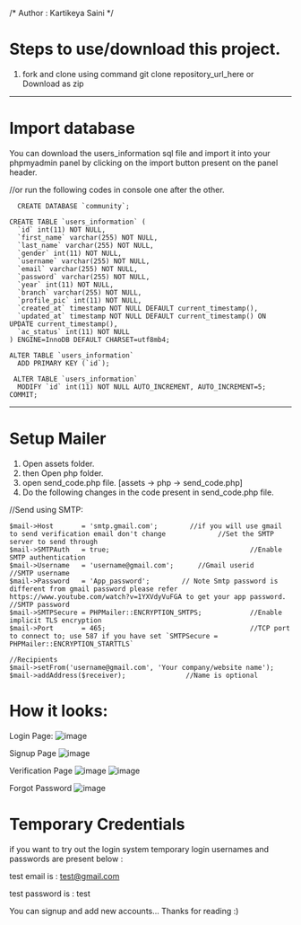 /* Author : Kartikeya Saini */


# Steps to use/download this project.
1. fork and clone using command git clone repository_url_here
or  Download as zip



*******************************************************************************
# Import database
You can download the users_information sql file and import it into your phpmyadmin panel by clicking on the import button present on the panel header.


 //or run the following codes in console one after the other.
 
      CREATE DATABASE `community`;

    CREATE TABLE `users_information` (
      `id` int(11) NOT NULL,
      `first_name` varchar(255) NOT NULL,
      `last_name` varchar(255) NOT NULL,
      `gender` int(11) NOT NULL,
      `username` varchar(255) NOT NULL,
      `email` varchar(255) NOT NULL,
      `password` varchar(255) NOT NULL,
      `year` int(11) NOT NULL,
      `branch` varchar(255) NOT NULL,
      `profile_pic` int(11) NOT NULL,
      `created_at` timestamp NOT NULL DEFAULT current_timestamp(),
      `updated_at` timestamp NOT NULL DEFAULT current_timestamp() ON UPDATE current_timestamp(),
      `ac_status` int(11) NOT NULL
    ) ENGINE=InnoDB DEFAULT CHARSET=utf8mb4;

    ALTER TABLE `users_information`
      ADD PRIMARY KEY (`id`);

     ALTER TABLE `users_information`
      MODIFY `id` int(11) NOT NULL AUTO_INCREMENT, AUTO_INCREMENT=5;
    COMMIT;

*******************************************************************************

# Setup Mailer
1. Open assets folder.
2. then Open php folder.
3. open send_code.php file. [assets -> php -> send_code.php]
4. Do the following changes in the code present in send_code.php file.

//Send using SMTP:

    $mail->Host       = 'smtp.gmail.com';        //if you will use gmail to send verification email don't change             //Set the SMTP server to send through
    $mail->SMTPAuth   = true;                                   //Enable SMTP authentication
    $mail->Username   = 'username@gmail.com';      //Gmail userid              //SMTP username
    $mail->Password   = 'App_password';        // Note Smtp password is different from gmail password please refer https://www.youtube.com/watch?v=1YXVdyVuFGA to get your app password.                      //SMTP password
    $mail->SMTPSecure = PHPMailer::ENCRYPTION_SMTPS;            //Enable implicit TLS encryption
    $mail->Port       = 465;                                    //TCP port to connect to; use 587 if you have set `SMTPSecure = PHPMailer::ENCRYPTION_STARTTLS`

    //Recipients
    $mail->setFrom('username@gmail.com', 'Your company/website name');
    $mail->addAddress($receiver);               //Name is optional
  
# How it looks:
Login Page:
![image](https://user-images.githubusercontent.com/111000515/207064872-40c453fc-3c4f-4808-aeaf-3dce45de3294.png)
 
 Signup Page
  ![image](https://user-images.githubusercontent.com/111000515/207065162-a3250c09-cfad-46c1-857e-9d53d8e209d0.png)
 
   Verification Page
  ![image](https://user-images.githubusercontent.com/111000515/207065434-75032551-db00-49ba-9f8a-1646a1ea4519.png)
  ![image](https://user-images.githubusercontent.com/111000515/207066691-95d3a97b-3b66-4921-b631-360e0f6d74cf.png)

 Forgot Password
 ![image](https://user-images.githubusercontent.com/111000515/207066341-8afc160e-1418-4ddc-9569-963e59253e4b.png)

    
# Temporary Credentials
if you want to try out the login system temporary login usernames and passwords are present below :

test email is : test@gmail.com 

test password is : test

You can signup and add new accounts...
Thanks for reading :)


